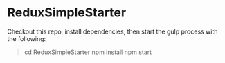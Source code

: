 # ReduxSimpleStarter

Checkout this repo, install dependencies, then start the gulp process with the following:

> cd ReduxSimpleStarter
> npm install
> npm start
